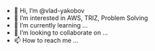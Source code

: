 - 👋 Hi, I’m @vlad-yakobov
- 👀 I’m interested in AWS, TRIZ, Problem Solving
- 🌱 I’m currently learning ...
- 💞️ I’m looking to collaborate on ...
- 📫 How to reach me ...

<!---
vlad-yakobov/vlad-yakobov is a ✨ special ✨ repository because its `README.md` (this file) appears on your GitHub profile.
You can click the Preview link to take a look at your changes.
--->
